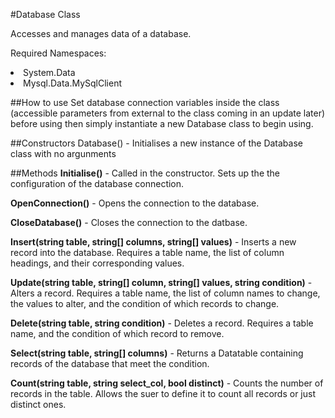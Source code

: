 #Database Class

Accesses and manages data of a database.

Required Namespaces:
<li>System.Data
<li>Mysql.Data.MySqlClient

##How to use
Set database connection variables inside the class (accessible parameters from external to the class coming in an update later) before using then simply instantiate a new Database class to begin using.

##Constructors
Database() - Initialises a new instance of the Database class with no argunments

##Methods
**Initialise()** - Called in the constructor. Sets up the the configuration of the database connection.

**OpenConnection()** - Opens the connection to the database.

**CloseDatabase()** - Closes the connection to the datbase.

**Insert(string table, string[] columns, string[] values)** - Inserts a new record into the database. Requires a table name, the list of column headings, and their corresponding values.

**Update(string table, string[] column, string[] values, string condition)** - Alters a record. Requires a table name, the list of column names to change, the values to alter, and the condition of which records to change.

**Delete(string table, string condition)** - Deletes a record. Requires a table name, and the condition of which record to remove.

**Select(string table, string[] columns)** - Returns a Datatable containing records of the database that meet the condition.

**Count(string table, string select_col, bool distinct)** - Counts the number of records in the table. Allows the suer to define it to count all records or just distinct ones.
